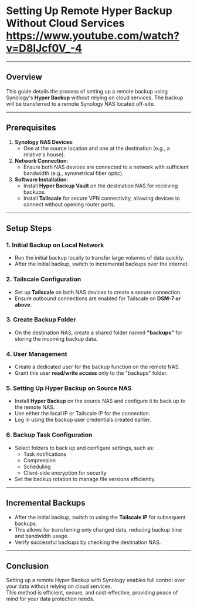 # Setting Up Remote Hyper Backup Without Cloud Services https://www.youtube.com/watch?v=D8lJcf0V_-4

---

## Overview
This guide details the process of setting up a remote backup using Synology's **Hyper Backup** without relying on cloud services. The backup will be transferred to a remote Synology NAS located off-site.

---

## Prerequisites
1. **Synology NAS Devices**: 
   - One at the source location and one at the destination (e.g., a relative's house).
2. **Network Connection**: 
   - Ensure both NAS devices are connected to a network with sufficient bandwidth (e.g., symmetrical fiber optic).
3. **Software Installation**:  
   - Install **Hyper Backup Vault** on the destination NAS for receiving backups.  
   - Install **Tailscale** for secure VPN connectivity, allowing devices to connect without opening router ports.  

---

## Setup Steps

### 1. Initial Backup on Local Network
- Run the initial backup locally to transfer large volumes of data quickly.  
- After the initial backup, switch to incremental backups over the internet.

### 2. Tailscale Configuration
- Set up **Tailscale** on both NAS devices to create a secure connection.  
- Ensure outbound connections are enabled for Tailscale on **DSM-7 or above**.

### 3. Create Backup Folder
- On the destination NAS, create a shared folder named **"backups"** for storing the incoming backup data.

### 4. User Management
- Create a dedicated user for the backup function on the remote NAS.  
- Grant this user **read/write access** only to the "backups" folder.

### 5. Setting Up Hyper Backup on Source NAS
- Install **Hyper Backup** on the source NAS and configure it to back up to the remote NAS.  
- Use either the local IP or Tailscale IP for the connection.  
- Log in using the backup user credentials created earlier.

### 6. Backup Task Configuration
- Select folders to back up and configure settings, such as:  
  - Task notifications  
  - Compression  
  - Scheduling  
  - Client-side encryption for security  
- Set the backup rotation to manage file versions efficiently.

---

## Incremental Backups
- After the initial backup, switch to using the **Tailscale IP** for subsequent backups.  
- This allows for transferring only changed data, reducing backup time and bandwidth usage.  
- Verify successful backups by checking the destination NAS.

---

## Conclusion
Setting up a remote Hyper Backup with Synology enables full control over your data without relying on cloud services.  
This method is efficient, secure, and cost-effective, providing peace of mind for your data protection needs.
```